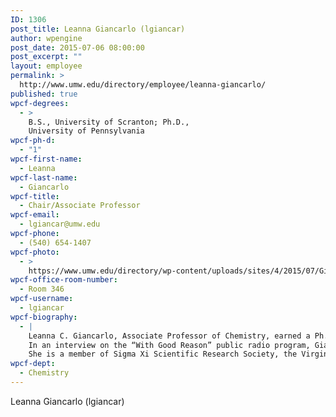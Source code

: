 ```yaml
---
ID: 1306
post_title: Leanna Giancarlo (lgiancar)
author: wpengine
post_date: 2015-07-06 08:00:00
post_excerpt: ""
layout: employee
permalink: >
  http://www.umw.edu/directory/employee/leanna-giancarlo/
published: true
wpcf-degrees:
  - >
    B.S., University of Scranton; Ph.D.,
    University of Pennsylvania
wpcf-ph-d:
  - "1"
wpcf-first-name:
  - Leanna
wpcf-last-name:
  - Giancarlo
wpcf-title:
  - Chair/Associate Professor
wpcf-email:
  - lgiancar@umw.edu
wpcf-phone:
  - (540) 654-1407
wpcf-photo:
  - >
    https://www.umw.edu/directory/wp-content/uploads/sites/4/2015/07/Giancarlo-Leanna10.jpg
wpcf-office-room-number:
  - Room 346
wpcf-username:
  - lgiancar
wpcf-biography:
  - |
    Leanna C. Giancarlo, Associate Professor of Chemistry, earned a Ph.D. (1996) in physical chemistry from the University of Pennsylvania and a B.S. (1990) in chemistry from the University of Scranton.
    In an interview on the “With Good Reason” public radio program, Giancarlo discussed the negative stereotypes of scientists in film and fiction.
    She is a member of Sigma Xi Scientific Research Society, the Virginia Academy of Science and the American Chemical Society. She is widely published and received a School of Arts and Sciences Dissertation Fellowship at the University of Pennsylvania.
wpcf-dept:
  - Chemistry
---
```

Leanna Giancarlo (lgiancar)